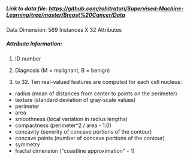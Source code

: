 ##### Link to data file: https://github.com/rohitraturi/Supervised-Machine-Learning/tree/master/Breast%20Cancer/Data

Data Dimension: 569 Instances X 32 Attributes

##### Attribute Information:

1) ID number 

2) Diagnosis (M = malignant, B = benign) 

3) to 32. Ten real-valued features are computed for each cell nucleus: 
- radius (mean of distances from center to points on the perimeter) 
- texture (standard deviation of gray-scale values) 
- perimeter 
- area 
- smoothness (local variation in radius lengths) 
- compactness (perimeter^2 / area - 1.0) 
- concavity (severity of concave portions of the contour) 
- concave points (number of concave portions of the contour) 
- symmetry 
- fractal dimension ("coastline approximation" - 1)
